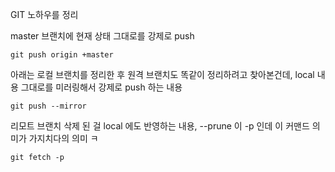 
GIT 노하우를 정리

master 브랜치에 현재 상태 그대로를 강제로 push 
```
git push origin +master
```

아래는 로컬 브랜치를 정리한 후 원격 브랜치도 똑같이 정리하려고 찾아본건데, local 내용 그대로를 미러링해서 강제로 push 하는 내용
```
git push --mirror
```

리모트 브랜치 삭제 된 걸 local 에도 반영하는 내용, --prune 이 -p 인데 이 커맨드 의미가 가지치다의 의미 ㅋ
```
git fetch -p
```